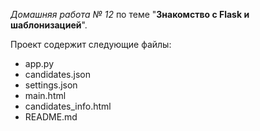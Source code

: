 _Домашняя работа № 12_ по теме "**Знакомство с Flask и шаблонизацией**".

Проект содержит следующие файлы:
* app.py
* candidates.json
* settings.json
* main.html
* candidates_info.html
* README.md